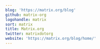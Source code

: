 ```yaml
---
blog: 'https://matrix.org/blog'
github: matrix-org
logohandle: matrix
sort: matrix
title: Matrix.org
twitter: matrixdotorg
website: 'https://matrix.org/blog/home/'
---
```

